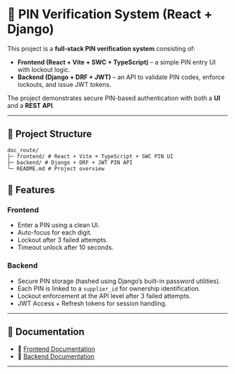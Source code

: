 # 🔐 PIN Verification System (React + Django)

This project is a **full-stack PIN verification system** consisting of:

- **Frontend (React + Vite + SWC + TypeScript)** – a simple PIN entry UI with lockout logic.  
- **Backend (Django + DRF + JWT)** – an API to validate PIN codes, enforce lockouts, and issue JWT tokens.  

The project demonstrates secure PIN-based authentication with both a **UI** and a **REST API**.

---

## 📂 Project Structure
```
doc_route/
├─ frontend/ # React + Vite + TypeScript + SWC PIN UI
├─ backend/ # Django + DRF + JWT PIN API
└─ README.md # Project overview
```
## 🚀 Features
### Frontend
- Enter a PIN using a clean UI.
- Auto-focus for each digit.
- Lockout after 3 failed attempts.
- Timeout unlock after 10 seconds.

### Backend
- Secure PIN storage (hashed using Django’s built-in password utilities).
- Each PIN is linked to a `supplier_id` for ownership identification.
- Lockout enforcement at the API level after 3 failed attempts.
- JWT Access + Refresh tokens for session handling.
---

## 📜 Documentation
- 📘 [Frontend Documentation](./frontend/README.md)  
- 📙 [Backend Documentation](./backend/README.md)  
---

